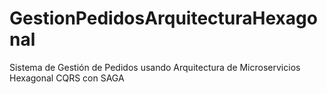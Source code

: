 # GestionPedidosArquitecturaHexagonal
Sistema de Gestión de Pedidos usando Arquitectura de Microservicios Hexagonal CQRS con SAGA 
